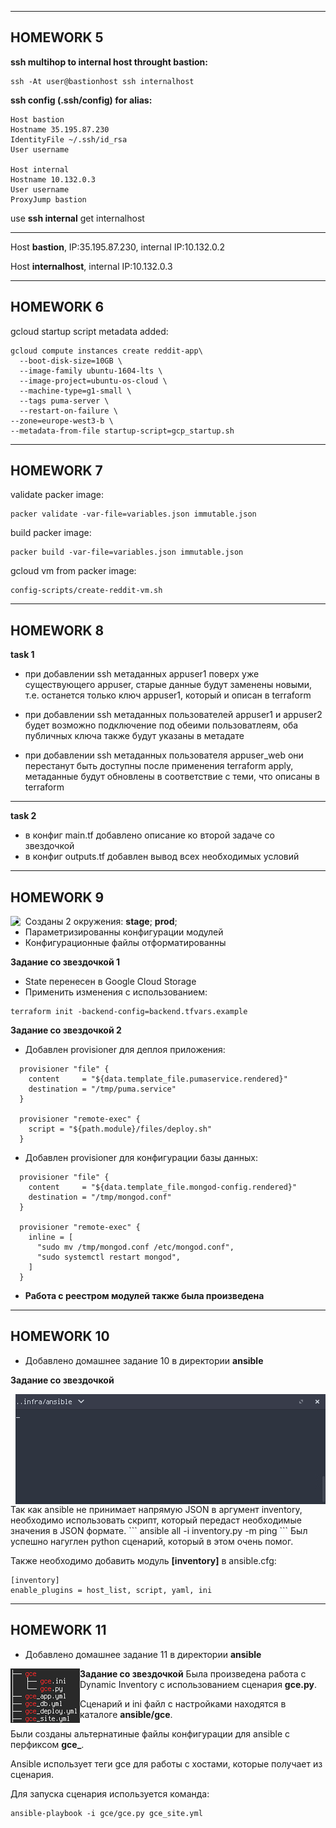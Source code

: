 -------------
## HOMEWORK 5

**ssh multihop to internal host throught bastion:**
```
ssh -At user@bastionhost ssh internalhost
```
**ssh config (.ssh/config) for alias:**
```
Host bastion  
Hostname 35.195.87.230
IdentityFile ~/.ssh/id_rsa  
User username

Host internal
Hostname 10.132.0.3
User username
ProxyJump bastion
```
use **ssh internal** get internalhost

-------------
Host **bastion**, IP:35.195.87.230, internal IP:10.132.0.2

Host **internalhost**, internal IP:10.132.0.3

-------------
## HOMEWORK 6

gcloud startup script metadata added:
```
gcloud compute instances create reddit-app\       
  --boot-disk-size=10GB \
  --image-family ubuntu-1604-lts \
  --image-project=ubuntu-os-cloud \
  --machine-type=g1-small \
  --tags puma-server \
  --restart-on-failure \
--zone=europe-west3-b \
--metadata-from-file startup-script=gcp_startup.sh
```

-------------
## HOMEWORK 7

validate packer image:
```
packer validate -var-file=variables.json immutable.json
```
build packer image:
```
packer build -var-file=variables.json immutable.json
```
gcloud vm from packer image:
```
config-scripts/create-reddit-vm.sh
```

-------------
## HOMEWORK 8

**task 1**
- при добавлении ssh метаданных appuser1 поверх уже существующего appuser, старые данные будут заменены новыми, т.е. останется только ключ appuser1, который и описан в terraform

- при добавлении ssh метаданных пользователeй appuser1 и appuser2 будет возможно подключение под обеими пользоватлеям, оба публичных ключа также будут указаны в метадате

- при добавлении ssh метаданных пользователя appuser_web они перестанут быть доступны после применения terraform apply, метаданные будут обновлены в соответствие с теми, что описаны в terraform

-------------
**task 2**
- в конфиг main.tf добавлено описание ко второй задаче со звездочкой
- в конфиг outputs.tf добавлен вывод всех необходимых условий

-------------
## HOMEWORK 9
<img align="left" src="./assets/terraform_tree.png?raw=true">

* Созданы 2 окружения: **stage**; **prod**;
* Параметризированны конфигурации модулей
* Конфигурационные файлы отформатированны 

**Задание со звездочкой 1**
* State перенесен в Google Cloud Storage 
* Применить изменения с использованием:
```
terraform init -backend-config=backend.tfvars.example
```
**Задание со звездочкой 2**
* Добавлен provisioner для деплоя приложения:
```
  provisioner "file" {
    content     = "${data.template_file.pumaservice.rendered}"
    destination = "/tmp/puma.service"
  }

  provisioner "remote-exec" {
    script = "${path.module}/files/deploy.sh"
  }
```
* Добавлен provisioner для конфигурации базы данных:
```
  provisioner "file" {
    content     = "${data.template_file.mongod-config.rendered}"
    destination = "/tmp/mongod.conf"
  }

  provisioner "remote-exec" {
    inline = [
      "sudo mv /tmp/mongod.conf /etc/mongod.conf",
      "sudo systemctl restart mongod",
    ]
  }
```
* **Работа с реестром модулей также была произведена**

-------------
## HOMEWORK 10
 
* Добавлено домашнее задание 10 в директории **ansible**

**Задание со звездочкой**

<img align="right" src="./assets/ansible_inventory.gif?raw=true">
Так как ansible не принимает напрямую JSON в аргумент inventory, необходимо использовать скрипт, который передаст необходимые значения в JSON формате.
```
ansible all -i inventory.py -m ping
```
Был успешно нагуглен python сценарий, который в этом очень помог.

Также необходимо добавить модуль **[inventory]** в ansible.cfg:
```
[inventory]
enable_plugins = host_list, script, yaml, ini
```
-------------
## HOMEWORK 11

* Добавлено домашнее задание 11 в директории **ansible**

**Задание со звездочкой**
<img align="left" src="./assets/ansible_inventory_2.png?raw=true">
Была произведена работа с Dynamic Inventory с использованием сценария **gce.py**.

Сценарий и ini файл с настройками находятся в каталоге **ansible/gce**.

Были созданы альтернатиные файлы конфигурации для ansible c перфиксом **gce_**.

Ansible использует теги gce для работы с хостами, которые получает из сценария.

Для запуска сценария используется команда:
```
ansible-playbook -i gce/gce.py gce_site.yml
```


